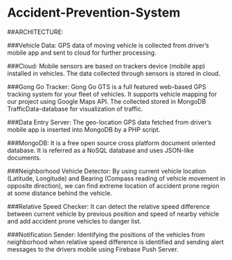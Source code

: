 # Accident-Prevention-System

##ARCHITECTURE:  


###Vehicle Data: 
GPS data of moving vehicle is collected from driver’s mobile app and sent to cloud for further processing.

###Cloud: 
Mobile sensors are based on trackers device (mobile app) installed in vehicles. The data collected through sensors is stored in cloud. 

###Gong Go Tracker: 
Gong Go GTS is a full featured web-based GPS tracking system for your fleet of vehicles. It supports vehicle mapping for our project using Google Maps API. The collected stored in MongoDB TrafficData-database for visualization of traffic.

###Data Entry Server:
The geo-location GPS data fetched from driver’s mobile app is inserted into MongoDB by a PHP script.

###MongoDB: 
It is a free open source cross platform document oriented database. It is referred as a NoSQL database and uses JSON-like documents.

###Neighborhood Vehicle Detector: 
By using current vehicle location (Latitude, Longitude) and Bearing (Compass reading of vehicle movement in opposite direction), we can find extreme location of accident prone region at some distance behind the vehicle.

###Relative Speed Checker:
It can detect the relative speed difference between current vehicle by previous position and speed of nearby vehicle and add accident prone vehicles to danger list.

###Notification Sender: 
Identifying the positions of the vehicles from neighborhood when relative speed difference is identified and sending alert messages to the drivers mobile using Firebase Push Server.
